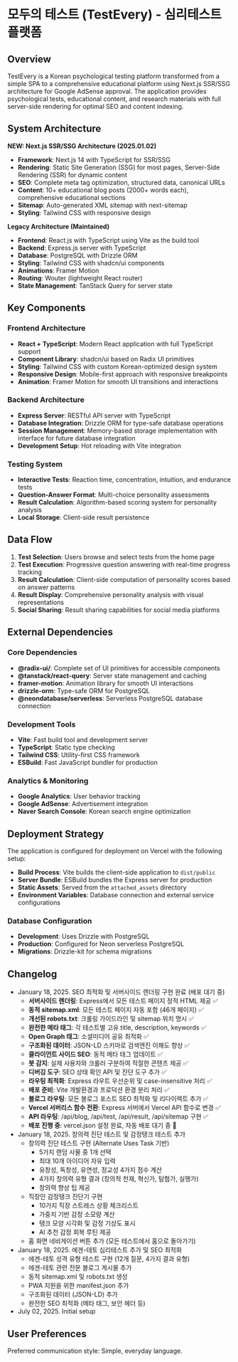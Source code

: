 # 모두의 테스트 (TestEvery) - 심리테스트 플랫폼

## Overview

TestEvery is a Korean psychological testing platform transformed from a simple SPA to a comprehensive educational platform using Next.js SSR/SSG architecture for Google AdSense approval. The application provides psychological tests, educational content, and research materials with full server-side rendering for optimal SEO and content indexing.

## System Architecture

**NEW: Next.js SSR/SSG Architecture (2025.01.02)**
- **Framework**: Next.js 14 with TypeScript for SSR/SSG
- **Rendering**: Static Site Generation (SSG) for most pages, Server-Side Rendering (SSR) for dynamic content
- **SEO**: Complete meta tag optimization, structured data, canonical URLs
- **Content**: 10+ educational blog posts (2000+ words each), comprehensive educational sections
- **Sitemap**: Auto-generated XML sitemap with next-sitemap
- **Styling**: Tailwind CSS with responsive design

**Legacy Architecture (Maintained)**
- **Frontend**: React.js with TypeScript using Vite as the build tool
- **Backend**: Express.js server with TypeScript
- **Database**: PostgreSQL with Drizzle ORM
- **Styling**: Tailwind CSS with shadcn/ui components
- **Animations**: Framer Motion
- **Routing**: Wouter (lightweight React router)
- **State Management**: TanStack Query for server state

## Key Components

### Frontend Architecture
- **React + TypeScript**: Modern React application with full TypeScript support
- **Component Library**: shadcn/ui based on Radix UI primitives
- **Styling**: Tailwind CSS with custom Korean-optimized design system
- **Responsive Design**: Mobile-first approach with responsive breakpoints
- **Animation**: Framer Motion for smooth UI transitions and interactions

### Backend Architecture
- **Express Server**: RESTful API server with TypeScript
- **Database Integration**: Drizzle ORM for type-safe database operations
- **Session Management**: Memory-based storage implementation with interface for future database integration
- **Development Setup**: Hot reloading with Vite integration

### Testing System
- **Interactive Tests**: Reaction time, concentration, intuition, and endurance tests
- **Question-Answer Format**: Multi-choice personality assessments
- **Result Calculation**: Algorithm-based scoring system for personality analysis
- **Local Storage**: Client-side result persistence

## Data Flow

1. **Test Selection**: Users browse and select tests from the home page
2. **Test Execution**: Progressive question answering with real-time progress tracking
3. **Result Calculation**: Client-side computation of personality scores based on answer patterns
4. **Result Display**: Comprehensive personality analysis with visual representations
5. **Social Sharing**: Result sharing capabilities for social media platforms

## External Dependencies

### Core Dependencies
- **@radix-ui/**: Complete set of UI primitives for accessible components
- **@tanstack/react-query**: Server state management and caching
- **framer-motion**: Animation library for smooth UI interactions
- **drizzle-orm**: Type-safe ORM for PostgreSQL
- **@neondatabase/serverless**: Serverless PostgreSQL database connection

### Development Tools
- **Vite**: Fast build tool and development server
- **TypeScript**: Static type checking
- **Tailwind CSS**: Utility-first CSS framework
- **ESBuild**: Fast JavaScript bundler for production

### Analytics & Monitoring
- **Google Analytics**: User behavior tracking
- **Google AdSense**: Advertisement integration
- **Naver Search Console**: Korean search engine optimization

## Deployment Strategy

The application is configured for deployment on Vercel with the following setup:

- **Build Process**: Vite builds the client-side application to `dist/public`
- **Server Bundle**: ESBuild bundles the Express server for production
- **Static Assets**: Served from the `attached_assets` directory
- **Environment Variables**: Database connection and external service configurations

### Database Configuration
- **Development**: Uses Drizzle with PostgreSQL
- **Production**: Configured for Neon serverless PostgreSQL
- **Migrations**: Drizzle-kit for schema migrations

## Changelog

- January 18, 2025. SEO 최적화 및 서버사이드 렌더링 구현 완료 (배포 대기 중)
  - **서버사이드 렌더링**: Express에서 모든 테스트 페이지 정적 HTML 제공 ✅
  - **동적 sitemap.xml**: 모든 테스트 페이지 자동 포함 (46개 페이지) ✅
  - **개선된 robots.txt**: 크롤링 가이드라인 및 sitemap 위치 명시 ✅
  - **완전한 메타 태그**: 각 테스트별 고유 title, description, keywords ✅
  - **Open Graph 태그**: 소셜미디어 공유 최적화 ✅
  - **구조화된 데이터**: JSON-LD 스키마로 검색엔진 이해도 향상 ✅
  - **클라이언트 사이드 SEO**: 동적 메타 태그 업데이트 ✅
  - **봇 감지**: 실제 사용자와 크롤러 구분하여 적절한 콘텐츠 제공 ✅
  - **디버깅 도구**: SEO 상태 확인 API 및 진단 도구 추가 ✅
  - **라우팅 최적화**: Express 라우트 우선순위 및 case-insensitive 처리 ✅
  - **배포 준비**: Vite 개발환경과 프로덕션 환경 분리 처리 ✅
  - **블로그 라우팅**: 모든 블로그 포스트 SEO 최적화 및 리다이렉트 추가 ✅
  - **Vercel 서버리스 함수 전환**: Express 서버에서 Vercel API 함수로 변경 ✅
  - **API 라우팅**: /api/blog, /api/test, /api/result, /api/sitemap 구현 ✅
  - **배포 진행 중**: vercel.json 설정 완료, 자동 배포 대기 중 🔄
- January 18, 2025. 창의력 진단 테스트 및 감정탱크 테스트 추가
  - 창의력 진단 테스트 구현 (Alternate Uses Task 기반)
    * 5가지 랜덤 사물 중 1개 선택
    * 최대 10개 아이디어 자유 입력
    * 유창성, 독창성, 유연성, 정교성 4가지 점수 계산
    * 4가지 창의력 유형 결과 (창의적 천재, 혁신가, 탐험가, 실행가)
    * 창의력 향상 팁 제공
  - 직장인 감정탱크 진단기 구현
    * 10가지 직장 스트레스 상황 체크리스트
    * 가중치 기반 감정 소모량 계산
    * 탱크 모양 시각화 및 감정 기상도 표시
    * AI 추천 감정 회복 루틴 제공
  - 홈 화면 네비게이션 버튼 추가 (모든 테스트에서 홈으로 돌아가기)
- January 18, 2025. 에겐-테토 심리테스트 추가 및 SEO 최적화
  - 에겐-테토 성격 유형 테스트 구현 (12개 질문, 4가지 결과 유형)
  - 에겐-테토 관련 전문 블로그 게시물 추가
  - 동적 sitemap.xml 및 robots.txt 생성
  - PWA 지원을 위한 manifest.json 추가
  - 구조화된 데이터 (JSON-LD) 추가
  - 완전한 SEO 최적화 (메타 태그, 보안 헤더 등)
- July 02, 2025. Initial setup

## User Preferences

Preferred communication style: Simple, everyday language.